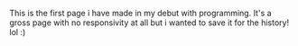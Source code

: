 This is the first page i have made in my debut with programming.
It's a gross page with no responsivity at all but i wanted to save it for the history! lol :)
